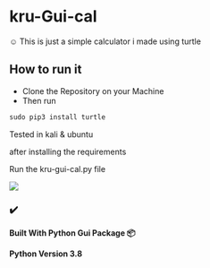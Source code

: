 # kru-Gui-cal
☺️ This is just a simple calculator i made using turtle 


## How to run it
  - Clone the Repository on your Machine
  - Then run

```markdown
sudo pip3 install turtle
```

Tested in kali & ubuntu

after installing the requirements

Run the kru-gui-cal.py file

![](https://github.com/kruz26/kru-Gui-cal/blob/main/example.jpg)

### ✔️

**Built With
Python Gui Package 📦**

**Python Version
3.8**

 
